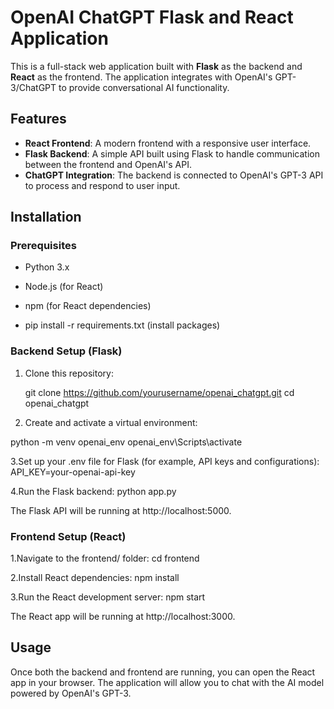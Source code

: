 # OpenAI ChatGPT Flask and React Application

This is a full-stack web application built with **Flask** as the backend and **React** as the frontend. The application integrates with OpenAI's GPT-3/ChatGPT to provide conversational AI functionality.

## Features

- **React Frontend**: A modern frontend with a responsive user interface.
- **Flask Backend**: A simple API built using Flask to handle communication between the frontend and OpenAI's API.
- **ChatGPT Integration**: The backend is connected to OpenAI's GPT-3 API to process and respond to user input.

## Installation

### Prerequisites

- Python 3.x
- Node.js (for React)
- npm (for React dependencies) 

- pip install -r requirements.txt (install packages)

### Backend Setup (Flask)

1. Clone this repository:
   
   git clone https://github.com/yourusername/openai_chatgpt.git
   cd openai_chatgpt

2. Create and activate a virtual environment:

  python -m venv openai_env
  openai_env\Scripts\activate

3.Set up your .env file for Flask (for example, API keys and configurations):
  API_KEY=your-openai-api-key

4.Run the Flask backend:
  python app.py

The Flask API will be running at http://localhost:5000.


### Frontend Setup (React)
1.Navigate to the frontend/ folder:
  cd frontend

2.Install React dependencies:
  npm install

3.Run the React development server:
  npm start

The React app will be running at http://localhost:3000.


## Usage
Once both the backend and frontend are running, you can open the React app in your browser.
The application will allow you to chat with the AI model powered by OpenAI's GPT-3.












